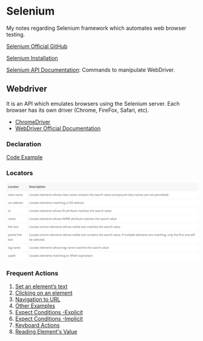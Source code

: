 # Selenium
My notes regarding Selenium framework which automates web browser testing.

[Selenium Official GitHub](https://github.com/SeleniumHQ)

[Selenium Installation](https://www.selenium.dev/documentation/en/selenium_installation/)

[Selenium API Documentation](https://www.selenium.dev/selenium/docs/api/java/): Commands to manipulate WebDriver.

## Webdriver

It is an API which emulates browsers using the Selenium server. Each browser has its own driver (Chrome, FireFox, Safari, etc).
* [ChromeDriver](https://sites.google.com/a/chromium.org/chromedriver/)
* [WebDriver Official Documentation](https://www.w3.org/TR/webdriver1/)

### Declaration

[Code Example](/codeExamples/WebdriverDeclaration.java)

### Locators
![](/images/locators1.jpg)

### Frequent Actions

1. [Set an element’s text](/codeExamples/SetElementText.java)
2. [Clicking on an element](/codeExamples/Click.java)
3. [Navigation to URL](/codeExamples/Navigation.java)
4. [Other Examples](https://www.selenium.dev/documentation/en/webdriver/browser_manipulation/)
5. [Expect Conditions -Explicit](https://www.selenium.dev/selenium/docs/api/java/org/openqa/selenium/support/ui/ExpectedConditions.html)
6. [Expect Conditions -Implicit](/codeExamples/ImplicityWait.java)
7. [Keyboard Actions](https://www.selenium.dev/documentation/en/webdriver/keyboard/)
8. [Reading Element's Value](/codeExamples/ReadElementValue.java)

